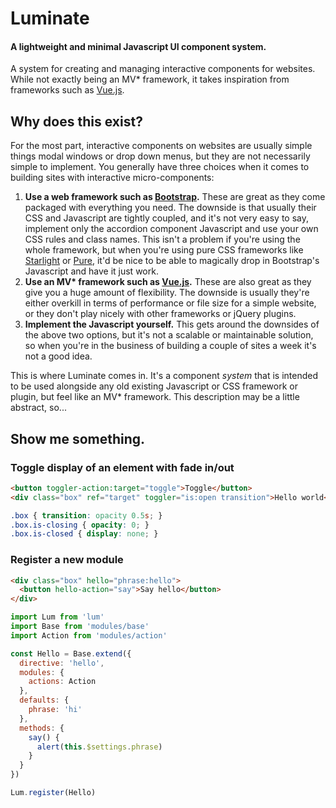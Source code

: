 # Luminate
#### A lightweight and minimal Javascript UI component system.

A system for creating and managing interactive components for websites. While not exactly being an MV* framework, it takes inspiration from frameworks such as [Vue.js](http://vuejs.org/).

## Why does this exist?

For the most part, interactive components on websites are usually simple things modal windows or drop down menus, but they are not necessarily simple to implement. You generally have three choices when it comes to building sites with interactive micro-components:

1. **Use a web framework such as [Bootstrap](http://getbootstrap.com/).** These are great as they come packaged with everything you need. The downside is that usually their CSS and Javascript are tightly coupled, and it's not very easy to say, implement only the accordion component Javascript and use your own CSS rules and class names. This isn't a problem if you're using the whole framework, but when you're using pure CSS frameworks like [Starlight](https://github.com/benjamminf/starlight) or [Pure](http://purecss.io/), it'd be nice to be able to magically drop in Bootstrap's Javascript and have it just work.
2. **Use an MV\* framework such as [Vue.js](http://vuejs.org/).** These are also great as they give you a huge amount of flexibility. The downside is usually they're either overkill in terms of performance or file size for a simple website, or they don't play nicely with other frameworks or jQuery plugins.
3. **Implement the Javascript yourself.** This gets around the downsides of the above two options, but it's not a scalable or maintainable solution, so when you're in the business of building a couple of sites a week it's not a good idea.

This is where Luminate comes in. It's a component *system* that is intended to be used alongside any old existing Javascript or CSS framework or plugin, but feel like an MV* framework. This description may be a little abstract, so...

## Show me something.

### Toggle display of an element with fade in/out
```html
<button toggler-action:target="toggle">Toggle</button>
<div class="box" ref="target" toggler="is:open transition">Hello world</div>
```
```css
.box { transition: opacity 0.5s; }
.box.is-closing { opacity: 0; }
.box.is-closed { display: none; }
```

### Register a new module
```html
<div class="box" hello="phrase:hello">
  <button hello-action="say">Say hello</button>
</div>
```
```javascript
import Lum from 'lum'
import Base from 'modules/base'
import Action from 'modules/action'

const Hello = Base.extend({
  directive: 'hello',
  modules: {
    actions: Action
  },
  defaults: {
    phrase: 'hi'
  },
  methods: {
    say() {
      alert(this.$settings.phrase)
    }
  }
})

Lum.register(Hello)
```
